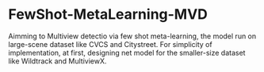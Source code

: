 # FewShot-MetaLearning-MVD
Aimming to Multiview detectio via few shot meta-learning, the model run on large-scene dataset like CVCS and Citystreet. For simplicity of implementation, at first, designing net model for the smaller-size dataset like Wildtrack and MultiviewX.
